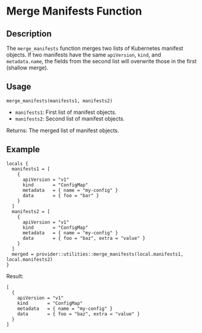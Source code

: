 # Merge Manifests Function

## Description

The `merge_manifests` function merges two lists of Kubernetes manifest objects. If two manifests have the same `apiVersion`, `kind`, and `metadata.name`, the fields from the second list will overwrite those in the first (shallow merge).

## Usage

```
merge_manifests(manifests1, manifests2)
```

- `manifests1`: First list of manifest objects.
- `manifests2`: Second list of manifest objects.

Returns: The merged list of manifest objects.

## Example

```
locals {
  manifests1 = [
    {
      apiVersion = "v1"
      kind       = "ConfigMap"
      metadata   = { name = "my-config" }
      data       = { foo = "bar" }
    }
  ]
  manifests2 = [
    {
      apiVersion = "v1"
      kind       = "ConfigMap"
      metadata   = { name = "my-config" }
      data       = { foo = "baz", extra = "value" }
    }
  ]
  merged = provider::utilities::merge_manifests(local.manifests1, local.manifests2)
}
```

Result:

```
[
  {
    apiVersion = "v1"
    kind       = "ConfigMap"
    metadata   = { name = "my-config" }
    data       = { foo = "baz", extra = "value" }
  }
]
```
